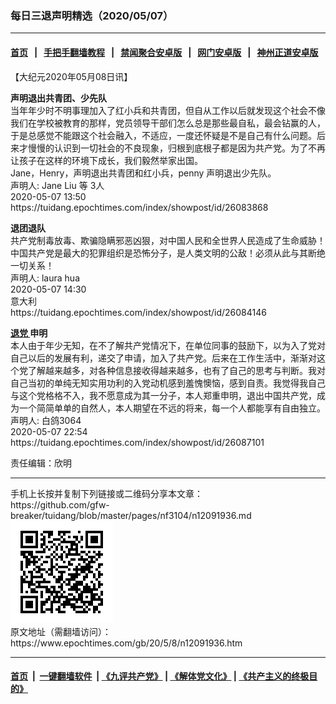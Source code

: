### 每日三退声明精选（2020/05/07）
------------------------

#### [首页](https://github.com/gfw-breaker/banned-news1/blob/master/README.md) &nbsp;&nbsp;|&nbsp;&nbsp; [手把手翻墙教程](https://github.com/gfw-breaker/guides/wiki) &nbsp;&nbsp;|&nbsp;&nbsp; [禁闻聚合安卓版](https://github.com/gfw-breaker/bn-android) &nbsp;&nbsp;|&nbsp;&nbsp; [网门安卓版](https://github.com/oGate2/oGate) &nbsp;&nbsp;|&nbsp;&nbsp; [神州正道安卓版](https://github.com/SzzdOgate/update) 



<div class="post_content" id="artbody" itemprop="articleBody">
 <!-- article content begin -->
 <p>
  【大纪元2020年05月08日讯】
 </p>
 <p>
  <strong>
   声明退出共青团、少先队
  </strong>
  <br/>
  当年年少时不明事理加入了红小兵和共青团，但自从工作以后就发现这个社会不像我们在学校被教育的那样，党员领导干部们怎么总是那些最自私，最会钻赢的人，于是总感觉不能跟这个社会融入，不适应，一度还怀疑是不是自己有什么问题。后来才慢慢的认识到一切社会的不良现象，归根到底根子都是因为共产党。为了不再让孩子在这样的环境下成长，我们毅然举家出国。
  <br/>
  Jane，Henry，声明退出共青团和红小兵，penny 声明退出少先队。
  <br/>
  声明人: Jane Liu 等 3人
  <br/>
  2020-05-07 13:50
  <br/>
  https://tuidang.epochtimes.com/index/showpost/id/26083868
 </p>
 <p>
  <strong>
   退团退队
  </strong>
  <br/>
  共产党制毒放毒、欺骗隐瞒邪恶凶狠，对中国人民和全世界人民造成了生命威胁！中国共产党是最大的犯罪组织是恐怖分子，是人类文明的公敌！必须从此与其断绝一切关系！
  <br/>
  声明人: laura hua
  <br/>
  2020-05-07 14:30
  <br/>
  意大利
  <br/>
  https://tuidang.epochtimes.com/index/showpost/id/26084146
 </p>
 <p>
  <strong>
   <a href="https://www.epochtimes.com/gb/tag/%E9%80%80%E5%85%9A.html">
    退党
   </a>
   申明
  </strong>
  <br/>
  本人由于年少无知，在不了解共产党情况下，在单位同事的鼓励下，以为入了党对自己以后的发展有利，递交了申请，加入了共产党。后来在工作生活中，渐渐对这个党了解越来越多，对各种信息接收得越来越多，也有了自己的思考与判断。我对自己当初的单纯无知实用功利的入党动机感到羞愧懊恼，感到自责。我觉得我自己与这个党格格不入，我不愿意成为其一分子，本人郑重申明，退出中国共产党，成为一个简简单单的自然人，本人期望在不远的将来，每一个人都能享有自由独立。
  <br/>
  声明人: 白鸽3064
  <br/>
  2020-05-07 22:54
  <br/>
  https://tuidang.epochtimes.com/index/showpost/id/26087101
 </p>
 <p>
  责任编辑：欣明
 </p>
 <!-- article content end -->
 <div id="below_article_ad">
 </div>
</div>

<hr/>
手机上长按并复制下列链接或二维码分享本文章：<br/>
https://github.com/gfw-breaker/tuidang/blob/master/pages/nf3104/n12091936.md <br/>
<a href='https://github.com/gfw-breaker/tuidang/blob/master/pages/nf3104/n12091936.md'><img src='https://github.com/gfw-breaker/tuidang/blob/master/pages/nf3104/n12091936.md.png'/></a> <br/>
原文地址（需翻墙访问）：https://www.epochtimes.com/gb/20/5/8/n12091936.htm


------------------------
#### [首页](https://github.com/gfw-breaker/banned-news/blob/master/README.md) &nbsp;|&nbsp; [一键翻墙软件](https://github.com/gfw-breaker/nogfw/blob/master/README.md) &nbsp;| [《九评共产党》](https://github.com/gfw-breaker/9ping.md/blob/master/README.md#九评之一评共产党是什么) | [《解体党文化》](https://github.com/gfw-breaker/jtdwh.md/blob/master/README.md) | [《共产主义的终极目的》](https://github.com/gfw-breaker/gczydzjmd.md/blob/master/README.md)


<img src='http://gfw-breaker.win/tuidang/pages/nf3104/n12091936.md' width='0px' height='0px'/>